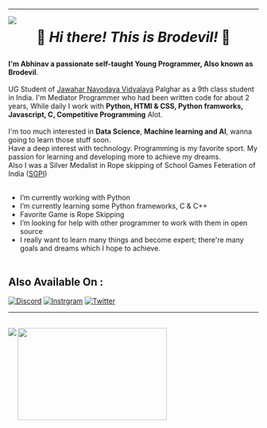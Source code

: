 <hr>
<img align="left" src="https://visitor-badge.laobi.icu/badge?page_id=Brodevil.Brodevil"/><h1 align="center">

👋 _**Hi there! This is Brodevil!**_ 👋
</h1>

**I'm Abhinav a passionate self-taught Young Programmer, Also known as Brodevil**.<br><br> 
UG Student of [Jawahar Navodaya Vidyalaya](https://navodaya.gov.in/) Palghar as a 9th class student in India.
I'm Mediator Programmer who had been written code for about 2 years, While daily I work with **Python, HTMl & CSS, Python framworks, Javascript, C, Competitive Programming**  Alot.<br><br>
I'm too much interested in **Data Science**, **Machine learning and AI**, wanna going to learn those stuff soon.<br>
Have a deep interest with technology. Programming is my favorite sport. My passion for learning and developing more to achieve my dreams.<br>
Also I was a Silver Medalist in Rope skipping of School Games Feteration of India ([SGPI](http://www.sgfibharat.com/)) <br><br>

 - I’m currently working with Python
 - I’m currently learning some Python frameworks, C & C++ 
 - Favorite Game is Rope Skipping
 - I’m looking for help with other programmer to work with them in open source
 - I really want to learn many things and become expert; there're many goals and dreams which I hope to achieve. <br><br>


## Also Available On :
[![Discord](https://img.shields.io/badge/Discord-252422.svg?style=for-the-badge&logo=discord)](https://discordapp.com/users/780449492620935168)
[![Instrgram](https://img.shields.io/badge/Instagram-252422.svg?style=for-the-badge&logo=instagram)](https://www.instagram.com/brodevil89/)
[![Twitter](https://img.shields.io/badge/Twitter-252422.svg?style=for-the-badge&logo=twitter)](https://twitter.com/Brodevil2)
<br>

<hr><br>
<img align="left" src="https://github-readme-stats.vercel.app/api?username=Brodevil&theme=radical&show_icons=true"/>
<img align="top" src="https://github-readme-stats.vercel.app/api/top-langs/?username=Brodevil&theme=tokyonight" height="185" width="300"/>

